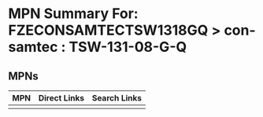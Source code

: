 



# MPN Summary For: FZECONSAMTECTSW1318GQ > con-samtec : TSW-131-08-G-Q

## MPNs
  

|MPN|Direct Links|Search Links|
| :--- | :--- | :--- |
||||
